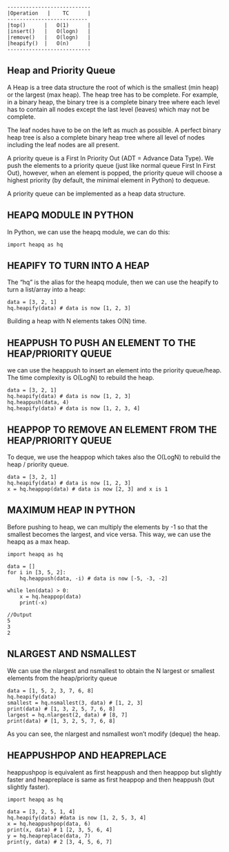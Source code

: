 ```
---------------------------
|Operation   |    TC      |
--------------------------
|top()      |   O(1)      |
|insert()   |   O(logn)   |
|remove()   |   O(logn)   |
|heapify()  |   O(n)      |
---------------------------
```

## Heap and Priority Queue

A Heap is a tree data structure the root of which is the smallest (min heap) or the largest (max heap). The heap tree has to be complete. For example, in a binary heap, the binary tree is a complete binary tree where each level has to contain all nodes except the last level (leaves) which may not be complete.


The leaf nodes have to be on the left as much as possible. A perfect binary heap tree is also a complete binary heap tree where all level of nodes including the leaf nodes are all present.


A priority queue is a First In Priority Out (ADT = Advance Data Type). We push the elements to a priority queue (just like normal queue First In First Out), however, when an element is popped, the priority queue will choose a highest priority (by default, the minimal element in Python) to dequeue.


A priority queue can be implemented as a heap data structure.

## HEAPQ MODULE IN PYTHON

In Python, we can use the heapq module, we can do this:

```
import heapq as hq
```

## HEAPIFY TO TURN INTO A HEAP
The “hq” is the alias for the heapq module, then we can use the heapify to turn a list/array into a heap:

```
data = [3, 2, 1]
hq.heapify(data) # data is now [1, 2, 3]
```
Building a heap with N elements takes O(N) time.

## HEAPPUSH TO PUSH AN ELEMENT TO THE HEAP/PRIORITY QUEUE
we can use the heappush to insert an element into the priority queue/heap. The time complexity is O(LogN) to rebuild the heap.

```
data = [3, 2, 1]
hq.heapify(data) # data is now [1, 2, 3]
hq.heappush(data, 4)
hq.heapify(data) # data is now [1, 2, 3, 4]
```

## HEAPPOP TO REMOVE AN ELEMENT FROM THE HEAP/PRIORITY QUEUE
To deque, we use the heappop which takes also the O(LogN) to rebuild the heap / priority queue.

```
data = [3, 2, 1]
hq.heapify(data) # data is now [1, 2, 3]
x = hq.heappop(data) # data is now [2, 3] and x is 1
```

## MAXIMUM HEAP IN PYTHON
Before pushing to heap, we can multiply the elements by -1 so that the smallest becomes the largest, and vice versa. This way, we can use the heapq as a max heap.

```
import heapq as hq
 
data = []
for i in [3, 5, 2]:
    hq.heappush(data, -i) # data is now [-5, -3, -2]
 
while len(data) > 0:
    x = hq.heappop(data)
    print(-x) 

//Output
5
3
2
```

## NLARGEST AND NSMALLEST
We can use the nlargest and nsmallest to obtain the N largest or smallest elements from the heap/priority queue

```
data = [1, 5, 2, 3, 7, 6, 8]
hq.heapify(data)
smallest = hq.nsmallest(3, data) # [1, 2, 3]
print(data) # [1, 3, 2, 5, 7, 6, 8]
largest = hq.nlargest(2, data) # [8, 7]
print(data) # [1, 3, 2, 5, 7, 6, 8]
```

As you can see, the nlargest and nsmallest won’t modify (deque) the heap.

## HEAPPUSHPOP AND HEAPREPLACE

heappushpop is equivalent as first heappush and then heappop but slightly faster and heapreplace is same as first heappop and then heappush (but slightly faster).

```
import heapq as hq
 
data = [3, 2, 5, 1, 4]
hq.heapify(data) #data is now [1, 2, 5, 3, 4]
x = hq.heappushpop(data, 6)
print(x, data) # 1 [2, 3, 5, 6, 4]
y = hq.heapreplace(data, 7)
print(y, data) # 2 [3, 4, 5, 6, 7]
```